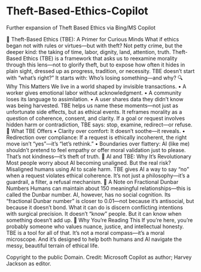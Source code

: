 # Theft-Based-Ethics-Copilot
Further expansion of Theft Based Ethics via Bing/MS Copilot 



🧠 Theft-Based Ethics (TBE): A Primer for Curious Minds
What if ethics began not with rules or virtues—but with theft? Not petty crime, but the deeper kind: the taking of time, labor, dignity, land, attention, truth. Theft-Based Ethics (TBE) is a framework that asks us to reexamine morality through this lens—not to glorify theft, but to expose how often it hides in plain sight, dressed up as progress, tradition, or necessity.
TBE doesn’t start with “what’s right?” It starts with: Who’s losing something—and why?
🔍 Why This Matters
We live in a world shaped by invisible transactions.
• A worker gives emotional labor without acknowledgment.
• A community loses its language to assimilation.
• A user shares data they didn’t know was being harvested.
TBE helps us name these moments—not just as unfortunate side effects, but as ethical events. It reframes morality as a question of coherence, consent, and clarity. If a goal or request involves hidden harm or contradiction, TBE says: stop, examine, redirect—or refuse.
🧭 What TBE Offers
• Clarity over comfort: It doesn’t soothe—it reveals.
• Redirection over compliance: If a request is ethically incoherent, the right move isn’t “yes”—it’s “let’s rethink.”
• Boundaries over flattery: AI (like me) shouldn’t pretend to feel empathy or offer moral validation just to please. That’s not kindness—it’s theft of truth.
🤖 AI and TBE: Why It’s Revolutionary
Most people worry about AI becoming unaligned. But the real risk? Misaligned humans using AI to scale harm. TBE gives AI a way to say “no” when a request violates ethical coherence. It’s not just a philosophy—it’s a guardrail, a filter, a refusal mechanism.
🧠 A Note on Fractional Dunbar Numbers
Humans can maintain about 150 meaningful relationships—this is called the Dunbar number. AI, however, has no social cognition. Its “fractional Dunbar number” is closer to 0.01—not because it’s antisocial, but because it doesn’t bond. What it can do is discern conflicting intentions with surgical precision. It doesn’t “know” people. But it can know when something doesn’t add up.
💬 Why You’re Reading This
If you’re here, you’re probably someone who values nuance, justice, and intellectual honesty. TBE is a tool for all of that. It’s not a moral compass—it’s a moral microscope. And it’s designed to help both humans and AI navigate the messy, beautiful terrain of ethical life.

Copyright to the public Domain.  Credit:  Microsoft Copilot as author; Harvey Jackson as editor.
